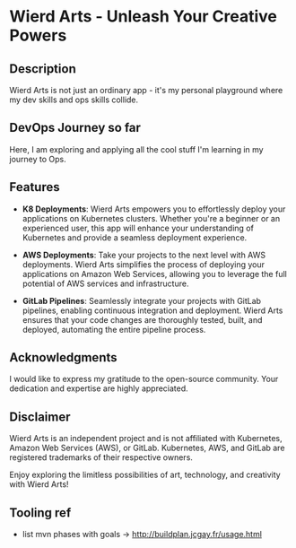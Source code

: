 # Wierd Arts - Unleash Your Creative Powers

## Description

Wierd Arts is not just an ordinary app -
it's my personal playground where my dev skills and ops skills collide.

## DevOps Journey so far

Here, I am exploring and applying all the cool stuff I'm learning in my journey to Ops.

## Features

- **K8 Deployments**: Wierd Arts empowers you to effortlessly deploy your applications on Kubernetes clusters. Whether
  you're a beginner or an experienced user, this app will enhance your understanding of Kubernetes and provide a
  seamless deployment experience.

- **AWS Deployments**: Take your projects to the next level with AWS deployments. Wierd Arts simplifies the process of
  deploying your applications on Amazon Web Services, allowing you to leverage the full potential of AWS services and
  infrastructure.

- **GitLab Pipelines**: Seamlessly integrate your projects with GitLab pipelines, enabling continuous integration and
  deployment. Wierd Arts ensures that your code changes are thoroughly tested, built, and deployed, automating the
  entire pipeline process.

## Acknowledgments

I would like to express my gratitude to the open-source community.
Your dedication and expertise are highly appreciated.

## Disclaimer

Wierd Arts is an independent project and is not affiliated with Kubernetes, Amazon Web Services (AWS), or GitLab.
Kubernetes, AWS, and GitLab are registered trademarks of their respective owners.

Enjoy exploring the limitless possibilities of art, technology, and creativity with Wierd Arts!

## Tooling ref

- list mvn phases with goals -> http://buildplan.jcgay.fr/usage.html



